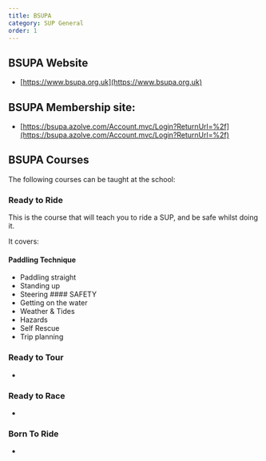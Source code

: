 ```yaml
---
title: BSUPA
category: SUP General
order: 1
---
```


## BSUPA Website
- [https://www.bsupa.org.uk](https://www.bsupa.org.uk)

## BSUPA Membership site:
- [https://bsupa.azolve.com/Account.mvc/Login?ReturnUrl=%2f](https://bsupa.azolve.com/Account.mvc/Login?ReturnUrl=%2f)

## BSUPA Courses
The following courses can be taught at the school:

### Ready to Ride
This is the course that will teach you to ride a SUP, and be safe whilst doing it.

It covers:
#### Paddling Technique
- Paddling straight
- Standing up
- Steering
#### SAFETY
- Getting on the water
- Weather & Tides
- Hazards
- Self Rescue
- Trip planning

### Ready to Tour
-

### Ready to Race
-

### Born To Ride
-
